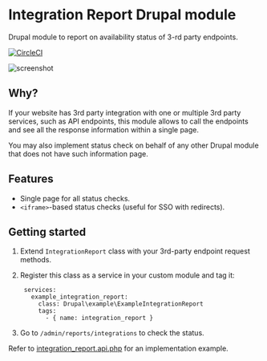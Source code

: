 # Integration Report Drupal module
Drupal module to report on availability status of 3-rd party endpoints.

[![CircleCI](https://circleci.com/gh/integratedexperts/integration_report.svg?style=shield)](https://circleci.com/gh/integratedexperts/integration_report)

![screenshot](https://user-images.githubusercontent.com/378794/39668688-daf598bc-5117-11e8-9d15-5459278d164e.png)

## Why?
If your website has 3rd party integration with one or multiple 3rd party
services, such as API endpoints, this module allows to call the endpoints and
see all the response information within a single page.

You may also implement status check on behalf of any other Drupal module that
does not have such information page.

## Features
- Single page for all status checks.
- `<iframe>`-based status checks (useful for SSO with redirects).

## Getting started
1. Extend `IntegrationReport` class with your 3rd-party endpoint request
   methods.
2. Register this class as a service in your custom module and tag it:

        services:
          example_integration_report:
            class: Drupal\example\ExampleIntegrationReport
            tags:
              - { name: integration_report }

3. Go to `/admin/reports/integrations` to check the status.

Refer to [integration_report.api.php](integration_report.api.php) for an
implementation example.
